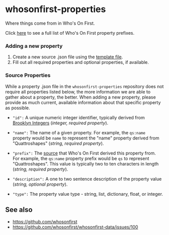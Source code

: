 # whosonfirst-properties

Where things come from in Who's On First.

Click [here](properties/) to see a full list of Who's On First property prefixes.

### Adding a new property

1. Create a new source .json file using the [template file](properties_template.json).
2. Fill out all required properties and optional properties, if available.

### Source Properties

While a property .json file in the `whosonfirst-properties` repository does not require all properties listed below, the more information we are able to gather about a property, the better. When adding a new property, please provide as much current, available information about that specific property as possible.

* `"id":` A unique numeric integer identifier, typically derived from [Brooklyn Integers](https://www.brooklynintegers.com) (_integer, required property_).

* `"name":` The name of a given property. For example, the `qs:name` property would be `name` to represent the "name" property derived from "Quattroshapes" (_string, required property_).

* `"prefix":` The [source](https://www.github.com/whosonfirst/whosonfirst-sources) that Who's On First derived this property from. For example, the `qs:name` property prefix would be `qs` to represent "Quattroshapes". This value is typically two to ten characters in length (_string, required property_).

* `"description":` A one to two sentence description of the property value (_string, optional property_).

* `"type":` The property value type - string, list, dictionary, float, or integer.

## See also

* https://github.com/whosonfirst
* https://github.com/whosonfirst/whosonfirst-data/issues/100
